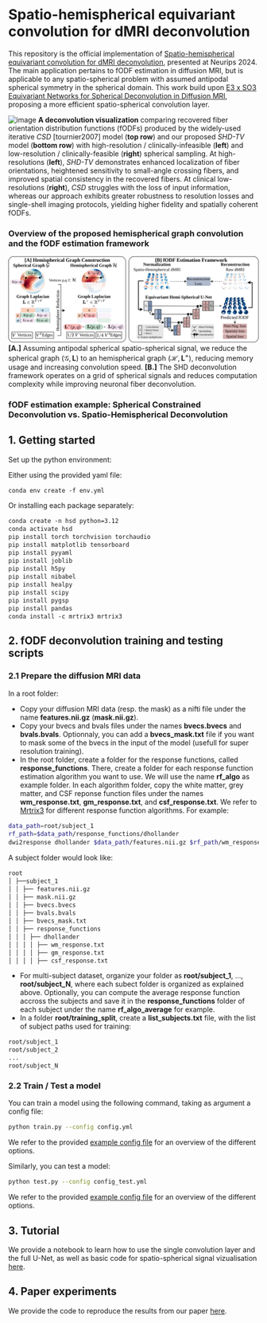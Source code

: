 # Spatio-hemispherical equivariant convolution for dMRI deconvolution

This repository is the official implementation of [Spatio-hemispherical equivariant convolution for dMRI deconvolution](TBD), presented at Neurips 2024. The main application pertains to fODF estimation in diffusion MRI, but is applicable to any spatio-spherical problem with assumed antipodal spherical symmetry in the spherical domain. This work build upon [E3 x SO3 Equivariant Networks for Spherical Deconvolution in Diffusion MRI](https://openreview.net/pdf?id=lri_iAbpn_r), proposing a more efficient spatio-spherical convolution layer.

![image](fig/HCP_example.jpg)
**A deconvolution visualization** comparing recovered fiber orientation distribution functions (fODFs) produced by the widely-used iterative *CSD* [tournier2007] model (**top row**) and our proposed *SHD-TV* model (**bottom row**) with high-resolution / clinically-infeasible (**left**) and low-resolution / clinically-feasible (**right**) spherical sampling. At high-resolutions (**left**), *SHD-TV* demonstrates enhanced localization of fiber orientations, heightened sensitivity to small-angle crossing fibers, and improved spatial consistency in the recovered fibers. At clinical low-resolutions (**right**), *CSD* struggles with the loss of input information, whereas our approach exhibits greater robustness to resolution losses and single-shell imaging protocols, yielding higher fidelity and spatially coherent fODFs.



### Overview of the proposed hemispherical graph convolution and the fODF estimation framework

![image](fig/methodology.jpg)
**[A.]** Assuming antipodal spherical spatio-spherical signal, we reduce the spherical graph ($\mathcal{G},\mathbf{L}$) to an hemispherical graph ($\mathcal{H},\mathbf{L}^+$), reducing memory usage and increasing convolution speed. **[B.]** The SHD deconvolution framework operates on a grid of spherical signals and reduces computation complexity while improving neuronal fiber deconvolution.

### fODF estimation example: Spherical Constrained Deconvolution vs. Spatio-Hemispherical Deconvolution



## 1. Getting started

Set up the python environment:

Either using the provided yaml file:
```setup
conda env create -f env.yml
```

Or installing each package separately:
```setup
conda create -n hsd python=3.12
conda activate hsd
pip install torch torchvision torchaudio
pip install matplotlib tensorboard
pip install pyyaml
pip install joblib
pip install h5py
pip install nibabel
pip install healpy
pip install scipy
pip install pygsp
pip install pandas
conda install -c mrtrix3 mrtrix3
```

## 2. fODF deconvolution training and testing scripts

### 2.1 Prepare the diffusion MRI data

In a root folder:
* Copy your diffusion MRI data (resp. the mask) as a nifti file under the name **features.nii.gz** (**mask.nii.gz**). 
* Copy your bvecs and bvals files under the names **bvecs.bvecs** and **bvals.bvals**. Optionnaly, you can add a **bvecs_mask.txt** file if you want to mask some of the bvecs in the input of the model (usefull for super resolution training).
* In the root folder, create a folder for the response functions, called **response_functions**. There, create a folder for each response function estimation algorithm you want to use. We will use the name **rf_algo** as example folder. In each algorithm folder, copy the white matter, grey matter, and CSF reponse function files under the names **wm_response.txt**, **gm_response.txt**, and **csf_response.txt**. We refer to [Mrtrix3](https://mrtrix.readthedocs.io/en/0.3.16/concepts/response_function_estimation.html) for different response function algorithms. For example:
```bash
data_path=root/subject_1
rf_path=$data_path/response_functions/dhollander
dwi2response dhollander $data_path/features.nii.gz $rf_path/wm_response.txt $rf_path/gm_response.txt $rf_path/csf_response.txt -mask $data_path/mask.nii.gz -fslgrad $data_path/bvecs.bvecs $data_path/bvals.bvals
```

A subject folder would look like:
```
root
│ ├──subject_1
│ │ ├── features.nii.gz
│ │ ├── mask.nii.gz
│ │ ├── bvecs.bvecs
│ │ ├── bvals.bvals
│ │ ├── bvecs_mask.txt
│ │ ├── response_functions
│ │ │ ├── dhollander
│ │ │ │ ├── wm_response.txt
│ │ │ │ ├── gm_response.txt
│ │ │ │ ├── csf_response.txt

```

* For multi-subject dataset, organize your folder as **root/subject_1**, ..., **root/subject_N**, where each subect folder is organized as explained above. Optionally, you can compute the average response function accross the subjects and save it in the **response_functions** folder of each subject under the name **rf_algo_average** for example.
* In a folder **root/training_split**, create a **list_subjects.txt** file, with the list of subject paths used for training:
```
root/subject_1
root/subject_2
...
root/subject_N
```


### 2.2 Train / Test a model

You can train a model using the following command, taking as argument a config file:

```bash
python train.py --config config.yml
```

We refer to the provided [example config file](config.yml) for an overview of the different options.

Similarly, you can test a model:
```bash
python test.py --config config_test.yml
```
We refer to the provided [example config file](config_test.yml) for an overview of the different options.


## 3. Tutorial

We provide a notebook to learn how to use the single convolution layer and the full U-Net, as well as basic code for spatio-spherical signal vizualisation [here](tutorial.ipynb).

## 4. Paper experiments

We provide the code to reproduce the results from our paper [here](conv_benchmark/README.md).